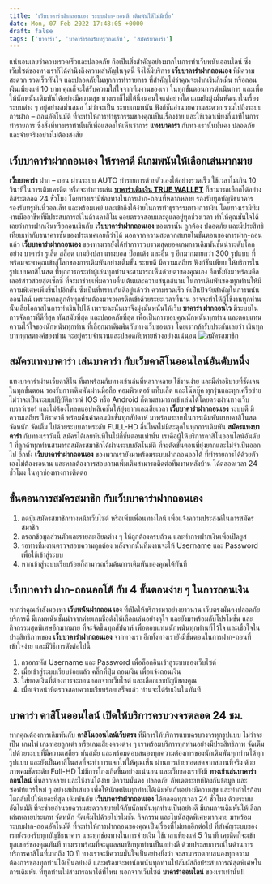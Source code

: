 ```yaml
---
title: 'เว็บบาคาร่าฝากถอนเอง ระบบฝาก-ถอนดี เดิมพันได้ไม่มีเบื่อ'
date: Mon, 07 Feb 2022 17:48:05 +0000
draft: false
tags: ['บาคาร่า', 'บาคาร่ารองรับทรูวอลเล็ท', 'สมัครบาคาร่า']
---
```


แน่นอนเลยว่าความรวดเร็วและปลอดภัย ถือเป็นสิ่งสำคัญอย่างมากในการทำเว็บพนันออนไลน์ ซึ่งเว็บไซต์ของทางเราก็ได้คำนึงถึงความสำคัญในจุดนี้ จึงได้มีบริการ **เว็บบาคาร่าฝากถอนเอง** ที่มีความสะดวก รวดเร็วทันใจ และปลอดภัยในทุกการทำรายการ ที่สำคัญไม่ว่าคุณจะฝากเงินกี่หมื่น หรือถอนเงินเพียงแค่ 10 บาท คุณก็จะได้รับความใส่ใจจากทีมงานของเรา ในทุกขั้นตอนการดำเนินการ และเพื่อให้นักพนันเดิมพันได้อย่างมีความสุข ทางเราก็ไม่ได้นิ่งนอนใจแต่อย่างใด แถมยังมุ่งมั่นพัฒนาในเรื่องระบบต่าง ๆ อยู่อย่างสม่ำเสมอ ไม่ว่าจะเป็น ระบบเกมพนัน ฟังก์ชันอำนวยความสะดวก รวมไปถึงระบบการฝาก – ถอนอัตโนมัติ ที่จะทำให้การทำธุรกรรมของคุณเป็นเรื่องง่าย และใช้เวลาเพียงกี่นาทีในการทำรายการ ซึ่งสิ่งที่ทางเราทำนั้นก็เพื่อแสดงให้เห็นว่าการ **แทงบาคาร่า** กับทางเรานั้นมั่นคง ปลอดภัย และจ่ายจริงอย่างไม่ต้องสงสัย

**เว็บบาคาร่าฝากถอนเอง ให้ราคาดี มีเกมพนันให้เลือกเล่นมากมาย**
--------------------------------------------------------------

**เว็บบาคาร่า** ฝาก – ถอน ผ่านระบบ AUTO ทำรายการด้วยตัวเองได้อย่างรวดเร็ว ใช้เวลาไม่เกิน 10 วินาทีในการเติมเครดิต หรือจะทำการเล่น [**บาคาร่าเติมเงิน TRUE WALLET**](/บาคาร่าเติม-true-wallet/) ก็สามารถเลือกได้อย่างอิสระตลอด 24 ชั่วโมง โดยทางเรามีช่องทางในการฝาก-ถอนที่หลากหลาย รองรับทุกบัญชีธนาคาร รองรับทรูมันนี่วอลเล็ท และพร้อมเพย์ และเข้าถึงได้ง่ายในการทำธุรกรรมทางการเงิน โดยทางเรามีทีมงานมืออาชีพที่มีประสบการณ์ในด้านคาสิโน คอยตรวจสอบและดูแลอยู่ทุกช่วงเวลา ทำให้คุณมั่นใจได้เลยว่าการฝากเงินหรือถอนเงินกับ **เว็บบาคาร่าฝากถอนเอง** ของเรานั้น ถูกต้อง ปลอดภัย และมีประสิทธิเทียบเท่ากับธนาคารชั้นของประเทศเลยก็ว่าได้ นอกจากความสะดวกสบายในขั้นตอนของการฝาก-ถอนแล้ว **เว็บบาคาร่าฝากถอนเอง** ของทางเรายังได้ทำการรวบรวมสุดยอดเกมการเดิมพันชั้นนำระดับโลกอย่าง บาคาร่า รูเล็ต สล็อต เกมยิงปลา แทงบอล ป๊อกเด้ง และอื่น ๆ อีกมากมายกว่า 300 รูปแบบ ที่พร้อมจะพาคุณเข้าสู่โลกของการเดิมพันอย่างเต็มขั้น ระบบดี มีความเสถียร ฟังก์ชันเพียบ ให้บริการในรูปแบบคาสิโนสด ที่ทุกการกระทำผู้เล่นทุกท่านจะสามารถเห็นด้วยตาของคุณเอง อีกทั้งยังมาพร้อมดีลเลอร์สาวสวยสุดเซ็กซี่ ที่จะมาช่วยเพิ่มความตื่นเต้นและความสนุกสนาน ในการเดิมพันของทุกท่านให้มีความพิเศษเพิ่มขึ้นไปอีกขั้น ซึ่งเป็นที่ทราบกันดีอยู่แล้วว่า ความรวดเร็ว ที่เป็นปัจจัยสำคัญในการพนันออนไลน์ เพราะหากลูกค้าทุกท่านต้องมารอเครดิตเข้าด้วยระยะเวลาที่นาน อาจจะทำให้ผู้ใช้งานทุกท่าน นั้นเสียโอกาสในการทำเงินไปได้ เพราะฉะนั้นเราจึงมุ่งมั่นพนันให้เว็บ **บาคาร่า ฝากถอนไว** มีระบบในการจัดการที่ดีที่สุด ทันสมัยที่สุด และปลอดภัยที่สุด เพื่อเป็นการขอบคุณนักพนันทุกท่าน และตอบแทนความไว้ใจของนักพนันทุกท่าน ที่เลือกมาเดิมพันกับทางเว็บของเรา โดยเรากล้ารับประกันเลยว่า เงินทุกบาททุกสตางค์ของท่าน จะอยู่ครบจำนวนและปลอดภัยหายห่วงอย่างแน่นอน [![สมัครสมาชิก](register-button.png)](https://member.ufarec.com/register/?s=avfreex24;lang=th)

**สมัครแทงบาคาร่า เล่นบาคาร่า กับเว็บคาสิโนออนไลน์อันดับหนึ่ง**
---------------------------------------------------------------

แทงบาคาร่าผ่านเว็บคาสิโน ที่มาพร้อมกับทางเข้าเล่นที่หลากหลาย ใช้งานง่าย และมีคำอธิบายที่ชัดเจนในทุกขั้นตอน รองรับการเดิมพันผ่านมือถือ คอมพิวเตอร์ แท็บเล็ต และโน๊ตบุ๊ค ทุกรุ่นและทุกเครือข่าย ไม่ว่าจะเป็นระบบปฏิบัติการณ์ IOS หรือ Android ก็ตามสามารถเข้าเล่นได้โดยตรงผ่านทางเว็บเบราว์เซอร์ และไม่ต้องโหลดแอปพลิเคชั่นให้ยุ่งยากและเสียเวลา **เว็บบาคาร่าฝากถอนเอง** ระบบดี มีความเสถียร ให้ราคาดี พร้อมคืนค่าคอมมิชชั่นทุกสัปดาห์ มาพร้อมระบบในการเดิมพันแบบคาสิโนสด จัดหนัก จัดเต็ม ไปด้วยระบบภาพระดับ FULL-HD ลื่นไหลไม่มีสะดุดในทุกการเดิมพัน **สมัครแทงบาคาร่า** กับทางเราวันนี้ สมัครได้เลยทันทีในไม่กี่ขั้นตอนเท่านั้น เราคือผู้ให้บริการคาสิโนออนไลน์อันดับ 1 ที่ลูกค้าทุกท่านสามารถสมัครสมาชิกได้ผ่านระบบอัตโนมัติ ที่จะตัดขั้นตอนที่ยุ่งยากและไม่จำเป็นออกไป อีกทั้ง **เว็บบาคาร่าฝากถอนเอง** ของพวกเรายังมาพร้อมระบบฝากถอนออโต้ ที่ทำรายการได้ด้วยตัวเองไม่ต้องรอนาน และหากต้องการสอบถามเพิ่มเติมสามารถติดต่อทีมงานหลังบ้าน ได้ตลอดเวลา 24 ชั่วโมง ในทุกช่องทางการติดต่อ

**ขั้นตอนการสมัครสมาชิก กับเว็บบาคาร่าฝากถอนเอง**
-------------------------------------------------

1.  กดปุ่มสมัครสมาชิกทางหน้าเว็บไซต์ หรือเพิ่มเพื่อนทางไลน์ เพื่อแจ้งความประสงค์ในการสมัครสมาชิก
2.  กรอกข้อมูลส่วนตัวและรายละเอียดต่าง ๆ ให้ถูกต้องครบถ้วน และทำการฝากเงินเพื่อเปิดยูส
3.  รอทางทีมงานตรวจสอบความถูกต้อง หลังจากนั้นทีมงานจะให้ Username และ Password เพื่อใช้เข้าสู่ระบบ
4.  หากเข้าสู่ระบบเรียบร้อยก็สามารถเริ่มต้นการเดิมพันของคุณได้ทันที

**เว็บบาคาร่า ฝาก-ถอนออโต้ กับ 4 ขั้นตอนง่าย ๆ ในการถอนเงิน**
-------------------------------------------------------------

หากว่าคุณกำลังมองหา **เว็บพนันฝากถอน เอง** ที่เปิดให้บริการมาอย่างยาวนาน เว็บตรงมั่นคงปลอดภัย บริการดี มีเกมพนันชั้นนำจากค่ายเกมชื่อดังให้เลือกเล่นอย่างจุใจ และยังมาพร้อมกับโปรโมชั่น และกิจกรรมสุดพิเศษอีกมากมาย ที่จะจัดขึ้นทุกสัปดาห์ เพื่อตอบแทนนักพนันทุกท่านที่ไว้ใจ และเชื่อใจในประสิทธิภาพของ **เว็บบาคาร่าฝากถอนเอง** จากทางเรา อีกทั้งทางเรายังมีขั้นตอนในการฝาก-ถอนที่เข้าใจง่าย และมีวิธีการดังต่อไปนี้

1.  กรอกรหัส Username และ Password เพื่อล็อกอินเข้าสู่ระบบของเว็บไซต์
2.  เมื่อเข้าสู่ระบบเรียบร้อยแล้ว คลิ๊กที่ปุ่ม ถอนเงิน เพื่อแจ้งถอนเงิน
3.  ใส่ยอดเงินที่ต้องการจะถอนออกจากเว็บไซต์ และเลือกเลขบัญชีของคุณ
4.  เมื่อเจ้าหน้าที่ตรวจสอบความเรียบร้อยเสร็จแล้ว ท่านจะได้รับเงินในทันที

**บาคาร่า คาสิโนออนไลน์ เปิดให้บริการครบวงจรตลอด 24 ชม.**
---------------------------------------------------------

หากคุณต้องการเดิมพันกับ **คาสิโนออนไลน์เว็บตรง** ที่มีการให้บริการแบบครบวงจรทุกรูปแบบ ไม่ว่าจะเป็น เกมไพ่ เกมทอยลูกเต๋า หรือเกมเสี่ยงดวงต่าง ๆ เราพร้อมบริการทุกท่านอย่างมีประสิทธิภาพ จัดเต็มไปด้วยระบบที่มีความเสถียร ทันสมัย และพร้อมตอบสนองทุกความต้องการของนักเดิมพันทุกท่านได้ทุกรูปแบบ และยังเป็นคาสิโนสดที่จะทำการแจกไพ่ให้คุณเห็น ผ่านการถ่ายทอดสดจากสถานที่จริง ด้วยภาพคมชัดระดับ Full-HD ไม่มีการโกงเกิดขึ้นอย่างแน่นอน และเว็บของเรายังมี **ทางเข้าเล่นบาคาร่าออนไลน์** ที่หลากหลาย และใช้งานได้ง่าย มีความมั่นคง ปลอดภัย อัพเดตระบบป้องกันข้อมูล และซอฟท์แวร์ใหม่ ๆ อย่างสม่ำเสมอ เพื่อให้นักพนันทุกท่านได้เดิมพันกันอย่างมีความสุข และทำกำไรก้อนโตกลับไปให้เยอะที่สุด เดิมพันกับ **เว็บบาคาร่าฝากถอนเอง** ได้ตลอดทุกเวลา 24 ชั่วโมง ด้วยระบบอัตโนมัติ ที่จะช่วยอำนวยความสะดวกสบายให้กับนักพนันทุกท่านเป็นอย่างดี มีเกมการเดิมพันให้เลือกเล่นหลายประเภท จัดหนัก จัดเต็มไปด้วยโปรโมชั่น กิจกรรม และโบนัสสุดพิเศษมากมาย มาพร้อมระบบฝาก-ถอนอัตโนมัติ ที่จะทำให้การฝากถอนของคุณเป็นเรื่องที่ไม่ยากอีกต่อไป ที่สำคัญระบบของเรายังรองรับทุกบัญชีธนาคาร และทุกช่องทางในการจ่ายเงิน ใช้เวลาเพียงแค่ 5 วินาที เครดิตก็จะเข้ายูสเซอร์ของคุณทันที ทางเราพร้อมที่จะดูแลสมาชิกทุกท่านเป็นอย่างดี ด้วยประสบการณ์ในด้านการบริการคาสิโนที่มากถึง 10 ปี ทางเราจะมีความมั่นใจเป็นอย่างยิ่งว่า จะสามารถตอบสนองทุกความต้องการของทุกท่านได้เป็นอย่างดี และพร้อมจะพานักพนันทุกท่านไปสัมผัสถึงประสบการณ์สุดพิเศษในการเดิมพัน ที่ทุกท่านไม่สามารถหาได้ที่ไหน นอกจากเว็บไซต์ **บาคาร่าออนไลน์** ของเราเท่านั้น!!